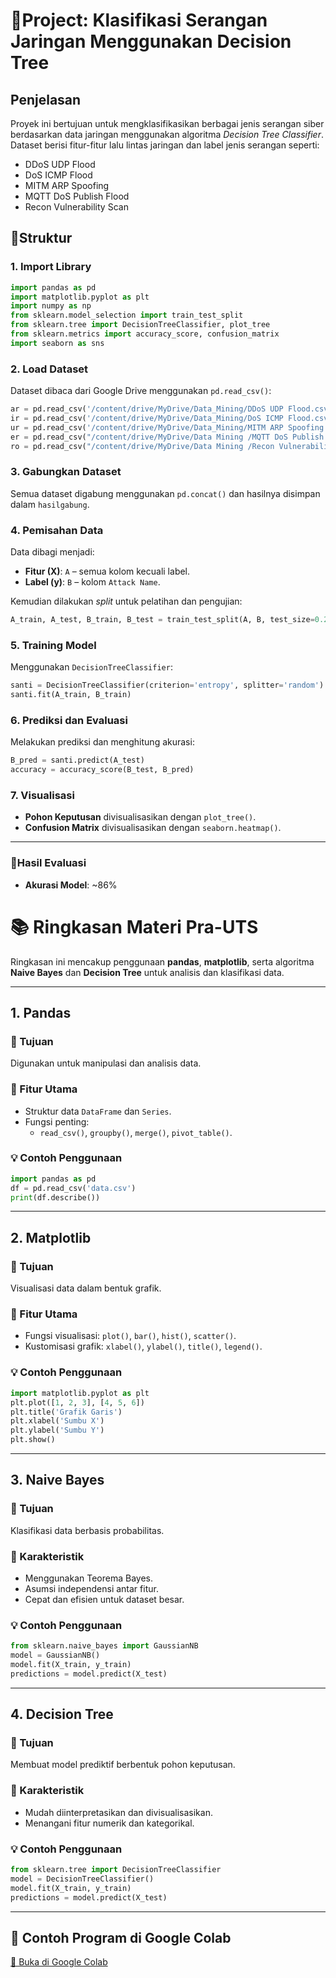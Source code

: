 # 🚨**Project: Klasifikasi Serangan Jaringan Menggunakan Decision Tree**

## **Penjelasan**
Proyek ini bertujuan untuk mengklasifikasikan berbagai jenis serangan siber berdasarkan data jaringan menggunakan algoritma *Decision Tree Classifier*. Dataset berisi fitur-fitur lalu lintas jaringan dan label jenis serangan seperti:
- DDoS UDP Flood
- DoS ICMP Flood
- MITM ARP Spoofing
- MQTT DoS Publish Flood
- Recon Vulnerability Scan

## 📁Struktur 

### 1. **Import Library**
```python
import pandas as pd
import matplotlib.pyplot as plt
import numpy as np
from sklearn.model_selection import train_test_split
from sklearn.tree import DecisionTreeClassifier, plot_tree
from sklearn.metrics import accuracy_score, confusion_matrix
import seaborn as sns
```

### 2. **Load Dataset**
Dataset dibaca dari Google Drive menggunakan `pd.read_csv()`:
```python
ar = pd.read_csv('/content/drive/MyDrive/Data_Mining/DDoS UDP Flood.csv')
ir = pd.read_csv('/content/drive/MyDrive/Data_Mining/DoS ICMP Flood.csv')
ur = pd.read_csv('/content/drive/MyDrive/Data_Mining/MITM ARP Spoofing.csv')
er = pd.read_csv("/content/drive/MyDrive/Data Mining /MQTT DoS Publish Flood.csv")
ro = pd.read_csv("/content/drive/MyDrive/Data Mining /Recon Vulnerability Scan.csv")
```

### 3. **Gabungkan Dataset**
Semua dataset digabung menggunakan `pd.concat()` dan hasilnya disimpan dalam `hasilgabung`.

### 4. **Pemisahan Data**
Data dibagi menjadi:
- **Fitur (X)**: `A` – semua kolom kecuali label.
- **Label (y)**: `B` – kolom `Attack Name`.

Kemudian dilakukan *split* untuk pelatihan dan pengujian:
```python
A_train, A_test, B_train, B_test = train_test_split(A, B, test_size=0.2, random_state=42)
```

### 5. **Training Model**
Menggunakan `DecisionTreeClassifier`:
```python
santi = DecisionTreeClassifier(criterion='entropy', splitter='random')
santi.fit(A_train, B_train)
```

### 6. **Prediksi dan Evaluasi**
Melakukan prediksi dan menghitung akurasi:
```python
B_pred = santi.predict(A_test)
accuracy = accuracy_score(B_test, B_pred)
```

### 7. **Visualisasi**
- **Pohon Keputusan** divisualisasikan dengan `plot_tree()`.
- **Confusion Matrix** divisualisasikan dengan `seaborn.heatmap()`.

---

### 🚨Hasil Evaluasi
- **Akurasi Model**: ~86%



# 📚 Ringkasan Materi Pra-UTS

Ringkasan ini mencakup penggunaan **pandas**, **matplotlib**, serta algoritma **Naive Bayes** dan **Decision Tree** untuk analisis dan klasifikasi data.

---

## 1. Pandas

### 📌 Tujuan
Digunakan untuk manipulasi dan analisis data.

### 🔧 Fitur Utama
- Struktur data `DataFrame` dan `Series`.
- Fungsi penting:
  - `read_csv()`, `groupby()`, `merge()`, `pivot_table()`.

### 💡 Contoh Penggunaan
```python
import pandas as pd
df = pd.read_csv('data.csv')
print(df.describe())
```

---

## 2. Matplotlib

### 📌 Tujuan
Visualisasi data dalam bentuk grafik.

### 🔧 Fitur Utama
- Fungsi visualisasi: `plot()`, `bar()`, `hist()`, `scatter()`.
- Kustomisasi grafik: `xlabel()`, `ylabel()`, `title()`, `legend()`.

### 💡 Contoh Penggunaan
```python
import matplotlib.pyplot as plt
plt.plot([1, 2, 3], [4, 5, 6])
plt.title('Grafik Garis')
plt.xlabel('Sumbu X')
plt.ylabel('Sumbu Y')
plt.show()
```

---

## 3. Naive Bayes

### 📌 Tujuan
Klasifikasi data berbasis probabilitas.

### 🔧 Karakteristik
- Menggunakan Teorema Bayes.
- Asumsi independensi antar fitur.
- Cepat dan efisien untuk dataset besar.

### 💡 Contoh Penggunaan
```python
from sklearn.naive_bayes import GaussianNB
model = GaussianNB()
model.fit(X_train, y_train)
predictions = model.predict(X_test)
```

---

## 4. Decision Tree

### 📌 Tujuan
Membuat model prediktif berbentuk pohon keputusan.

### 🔧 Karakteristik
- Mudah diinterpretasikan dan divisualisasikan.
- Menangani fitur numerik dan kategorikal.

### 💡 Contoh Penggunaan
```python
from sklearn.tree import DecisionTreeClassifier
model = DecisionTreeClassifier()
model.fit(X_train, y_train)
predictions = model.predict(X_test)
```

---

## 📎 Contoh Program di Google Colab
[🔗 Buka di Google Colab](https://colab.research.google.com/drive/1IIlMykBL0ltWwj-dXxyZ1Ylw-NP7w9oe)



